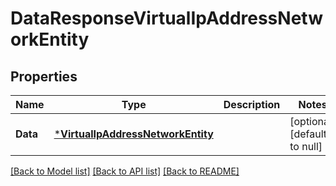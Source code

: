 # DataResponseVirtualIpAddressNetworkEntity

## Properties
Name | Type | Description | Notes
------------ | ------------- | ------------- | -------------
**Data** | [***VirtualIpAddressNetworkEntity**](VirtualIpAddressNetworkEntity.md) |  | [optional] [default to null]

[[Back to Model list]](../README.md#documentation-for-models) [[Back to API list]](../README.md#documentation-for-api-endpoints) [[Back to README]](../README.md)


